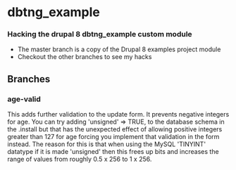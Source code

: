 # dbtng_example
### Hacking the drupal 8 dbtng_example custom module
- The master branch is a copy of the Drupal 8 examples project module
- Checkout the other branches to see my hacks

## Branches
### age-valid

 This adds further validation to the update form. It prevents negative integers for age. 
 You can try adding 'unsigned' => TRUE, to the database schema in the .install but that
 has the unexpected effect of allowing positive integers greater than 127 for age forcing
 you implement that validation in the form instead. The reason for this is that when using 
 the MySQL 'TINYINT' datatype if it is made 'unsigned' then this frees up bits and increases the
 range of values from roughly 0.5 x 256 to 1 x 256.

 

